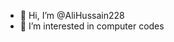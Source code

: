 - 👋 Hi, I’m @AliHussain228
- 👀 I’m interested in computer codes


<!---
AliHussain228/AliHussain228 is a ✨ special ✨ repository because its `README.md` (this file) appears on your GitHub profile.
You can click the Preview link to take a look at your changes.
--->

